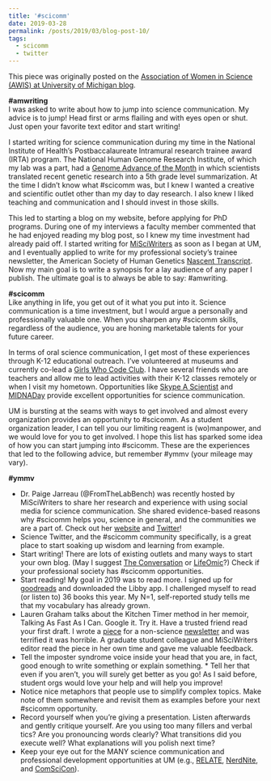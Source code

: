 ```yaml
---
title: '#scicomm'
date: 2019-03-28
permalink: /posts/2019/03/blog-post-10/
tags:
  - scicomm
  - twitter
---
```


This piece was originally posted on the [Association of Women in Science (AWIS) at University of Michigan blog](https://michiganawis.wordpress.com/2019/03/26/add-scicomm-to-your-self-advocacy-toolkit/).

**#amwriting**  
I was asked to write about how to jump into science communication. My advice is to jump! Head first or arms flailing and with eyes open or shut. Just open your favorite text editor and start writing!

I started writing for science communication during my time in the National Institute of Health’s Postbaccalaureate Intramural research trainee award (IRTA) program. The National Human Genome Research Institute, of which my lab was a part, had a [Genome Advance of the Month](https://www.genome.gov/27543594/genome-advance-of-the-month/) in which scientists translated recent genetic research into a 5th grade level summarization. At the time I didn’t know what #scicomm was, but I knew I wanted a creative and scientific outlet other than my day to day research. I also knew I liked teaching and communication and I should invest in those skills.  

This led to starting a blog on my website, before applying for PhD programs. During one of my interviews a faculty member commented that he had enjoyed reading my blog post, so I knew my time investment had already paid off. I started writing for [MiSciWriters](https://misciwriters.com) as soon as I began at UM, and I eventually applied to write for my professional society’s trainee newsletter, the American Society of Human Genetics [Nascent Transcript](http://www.ashg.org/education/newsletter/201811_ASHG2018-Recap.shtml). Now my main goal is to write a synopsis for a lay audience of any paper I publish. The ultimate goal is to always be able to say: #amwriting.  

**#scicomm**  
Like anything in life, you get out of it what you put into it. Science communication is a time investment, but I would argue a personally and professionally valuable one. When you sharpen any #scicomm skills, regardless of the audience, you are honing marketable talents for your future career.  

In terms of oral science communication, I get most of these experiences through K-12 educational outreach. I’ve volunteered at museums and currently co-lead a [Girls Who Code Club](http://umich.edu/~girlswc/). I have several friends who are teachers and allow me to lead activities with their K-12 classes remotely or when I visit my hometown. Opportunities like [Skype A Scientist](https://www.skypeascientist.com) and [MIDNADay](https://sites.google.com/view/midnaday) provide excellent opportunities for science communication.  

UM is bursting at the seams with ways to get involved and almost every organization provides an opportunity to #scicomm. As a student organization leader, I can tell you our limiting reagent is (wo)manpower, and we would love for you to get involved. I hope this list has sparked some idea of how you can start jumping into #scicomm. These are the experiences that led to the following advice, but remember #ymmv (your mileage may vary).  

**#ymmv**  
* Dr. Paige Jarreau (@FromTheLabBench) was recently hosted by MiSciWriters to share her research and experience with using social media for science communication. She shared evidence-based reasons why #scicomm helps you, science in general, and the communities we are a part of. Check out her [website](http://www.fromthelabbench.com) and [Twitter](https://twitter.com/FromTheLabBench?lang=en)!
* Science Twitter, and the #scicomm community specifically, is a great place to start soaking up wisdom and learning from example.
* Start writing! There are lots of existing outlets and many ways to start your own blog. (May I suggest [The Conversation](https://theconversation.com/become-an-author) or [LifeOmic](https://lifeomic.com/guest-blogging-program/)?) Check if your professional society has #scicomm opportunities.
* Start reading! My goal in 2019 was to read more. I signed up for [goodreads](https://www.goodreads.com) and downloaded the Libby app. I challenged myself to read (or listen to) 36 books this year. My N=1, self-reported study tells me that my vocabulary has already grown.
* Lauren Graham talks about the Kitchen Timer method in her memoir, Talking As Fast As I Can. Google it. Try it.
Have a trusted friend read your first draft. I wrote a [piece](https://medium.com/@kelseyweekman/a-quick-fun-biology-class-by-brooke-wolford-d595fef525e3) for a non-science [newsletter](https://kelsaywhat.com/newsletter/) and was terrified it was horrible. A graduate student colleague and MiSciWriters editor read the piece in her own time and gave me valuable feedback.
* Tell the imposter syndrome voice inside your head that you are, in fact, good enough to write something or explain something. * Tell her that even if you aren’t, you will surely get better as you go! As I said before, student orgs would love your help and will help you improve!
* Notice nice metaphors that people use to simplify complex topics. Make note of them somewhere and revisit them as examples before your next #scicomm opportunity.
* Record yourself when you’re giving a presentation. Listen afterwards and gently critique yourself. Are you using too many fillers and verbal tics? Are you pronouncing words clearly? What transitions did you execute well? What explanations will you polish next time?
* Keep your eye out for the MANY science communication and professional development opportunities at UM (e.g., [RELATE](https://www.learntorelate.org/about-us), [NerdNite](https://annarbor.nerdnite.com), and [ComSciCon](https://comscicon.com/comscicon-michigan-2019)).
